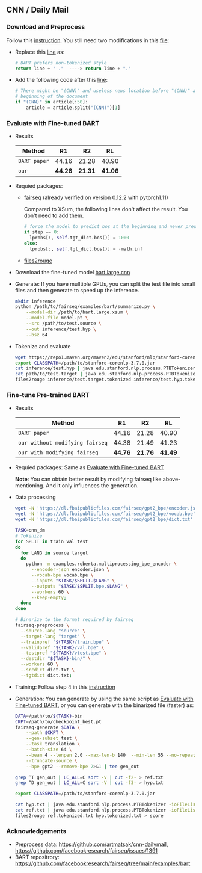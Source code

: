 ## CNN / Daily Mail
### Download and Preprocess
Follow this [instruction](https://github.com/artmatsak/cnn-dailymail). You still need 
two modifications in this [file](https://github.com/artmatsak/cnn-dailymail/blob/master/make_datafiles.py):
  * Replace this [line](https://github.com/artmatsak/cnn-dailymail/blob/b6d20708a1180f58dd96b5ab923ed099ced6b2ab/make_datafiles.py#L49) as:
    ```python
    # BART prefers non-tokenized style
    return line + " ."  ----> return line + "."  
    ```
  * Add the following code after this [line](https://github.com/artmatsak/cnn-dailymail/blob/b6d20708a1180f58dd96b5ab923ed099ced6b2ab/make_datafiles.py#L108):
    ```python
    # There might be "(CNN)" and useless news location before "(CNN)" at the 
    # beginning of the document
    if "(CNN)" in article[:50]:
        article = article.split("(CNN)")[1]
    ```

  
### Evaluate with Fine-tuned BART
* Results

  Method |    R1     |    R2     | RL 
  ---|:---------:|:---------:|:---:
  `BART paper` |   44.16   |   21.28   | 40.90 
  `our` | **44.26** | **21.31** | **41.06**

* Requied packages:
  * [fairseq](https://github.com/facebookresearch/fairseq#requirements-and-installation) 
  (already verified on version 0.12.2 with pytorch1.11)
    
      Compared to XSum, the following lines don't affect the result. 
  You don't need to add them.
      ```python
      # force the model to predict bos at the beginning and never predict bos later
      if step == 0:
        lprobs[:, self.tgt_dict.bos()] = 1000
      else:
        lprobs[:, self.tgt_dict.bos()] = -math.inf
      ```
  * [files2rouge](https://github.com/pltrdy/files2rouge)

* Download the fine-tuned model [bart.large.cnn](https://github.com/facebookresearch/fairseq/tree/main/examples/bart#pre-trained-models)
* Generate: If you have mulltiple GPUs, you can split the test file into small files
and then generate to speed up the inference.
  ```bash
  mkdir inference
  python /path/to/fairseq/examples/bart/summarize.py \
      --model-dir /path/to/bart.large.xsum \
      --model-file model.pt \
      --src /path/to/test.source \
      --out inference/test.hyp \
      --bsz 64 
  ```
* Tokenize and evaluate
  ```bash
  wget https://repo1.maven.org/maven2/edu/stanford/nlp/stanford-corenlp/3.7.0/stanford-corenlp-3.7.0.jar
  export CLASSPATH=/path/to/stanford-corenlp-3.7.0.jar
  cat inference/test.hyp | java edu.stanford.nlp.process.PTBTokenizer -ioFileList -preserveLines > inference/test.hyp.tokenized
  cat path/to/test.target | java edu.stanford.nlp.process.PTBTokenizer -ioFileList -preserveLines > inference/test.target.tokenized
  files2rouge inference/test.target.tokenized inference/test.hyp.tokenized > inference/score
  ```

### Fine-tune Pre-trained BART
* Results

  Method |    R1     |    R2     | RL 
  ---|:---------:|:---------:|:---:
  `BART paper` |   44.16   |   21.28   | 40.90 
  `our without modifying fairseq` |   44.38   |   21.49   | 41.23 
  `our with modifying fairseq` | **44.76** | **21.76** | **41.49** 

* Requied packages: Same as [Evaluate with Fine-tuned BART](##evaluate-with-fine-tuned-bart)

  **Note**: You can obtain better result by modifying fairseq like above-mentioning. And it only
  influences the generation.

* Data processing
  ```bash
  wget -N 'https://dl.fbaipublicfiles.com/fairseq/gpt2_bpe/encoder.json'
  wget -N 'https://dl.fbaipublicfiles.com/fairseq/gpt2_bpe/vocab.bpe'
  wget -N 'https://dl.fbaipublicfiles.com/fairseq/gpt2_bpe/dict.txt'

  TASK=cnn_dm
  # Tokenize
  for SPLIT in train val test
  do
    for LANG in source target
    do
      python -m examples.roberta.multiprocessing_bpe_encoder \
        --encoder-json encoder.json \
        --vocab-bpe vocab.bpe \
        --inputs "$TASK/$SPLIT.$LANG" \
        --outputs "$TASK/$SPLIT.bpe.$LANG" \
        --workers 60 \
        --keep-empty;
    done
  done
  
  # Binarize to the format required by fairseq
  fairseq-preprocess \
    --source-lang "source" \
    --target-lang "target" \
    --trainpref "${TASK}/train.bpe" \
    --validpref "${TASK}/val.bpe" \
    --testpref "${TASK}/vtest.bpe" \
    --destdir "${TASK}-bin/" \
    --workers 60 \
    --srcdict dict.txt \
    --tgtdict dict.txt;
  
  ```
* Training: Follow step 4 in this [instruction](https://github.com/facebookresearch/fairseq/blob/main/examples/bart/README.summarization.md)
* Generation: You can generate by using the same script as [Evaluate with Fine-tuned BART](##evaluate-with-fine-tuned-bart), 
  or you can generate with the binarized file (faster) as:
  ```bash
  DATA=/path/to/${TASK}-bin
  CKPT=/path/to/checkpoint_best.pt
  fairseq-generate $DATA \
      --path $CKPT \
      --gen-subset test \
      --task translation \
      --batch-size 64 \
      --beam 4 --lenpen 2.0 --max-len-b 140  --min-len 55 --no-repeat-ngram-size 3 \
      --truncate-source \
      --bpe gpt2 --remove-bpe 2>&1 | tee gen_out
  
  grep ^T gen_out | LC_ALL=C sort -V | cut -f2- > ref.txt
  grep ^D gen_out | LC_ALL=C sort -V | cut -f3- > hyp.txt

  export CLASSPATH=/path/to/stanford-corenlp-3.7.0.jar

  cat hyp.txt | java edu.stanford.nlp.process.PTBTokenizer -ioFileList -preserveLines > hyp.tokenized.txt
  cat ref.txt | java edu.stanford.nlp.process.PTBTokenizer -ioFileList -preserveLines > ref.tokenized.txt
  files2rouge ref.tokenized.txt hyp.tokenized.txt > score
  ```

    

### Acknowledgements
* Preprocess data: https://github.com/artmatsak/cnn-dailymail, https://github.com/facebookresearch/fairseq/issues/1391
* BART repositrory: https://github.com/facebookresearch/fairseq/tree/main/examples/bart